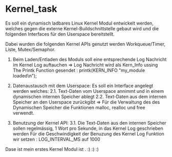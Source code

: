 # Kernel_task
Es soll ein dynamisch ladbares Linux Kernel Modul entwickelt werden, welches gegen die externe Kernel-Buildschnittstelle gebaut wird und die folgenden Interfaces für den Userspace bereitstellt.

Dabei wurden die folgenden Kernel APIs genutzt werden Workqueue/Timer, Liste, Mutex/Semaphor.


1. Beim Laden/Entladen des Moduls soll eine entsprechende Log Nachricht im Kernel Log auftauchen
    => Log Nachricht wird als Kern_Info ussing The Printk Function gesendet  :   printk(KERN_INFO "my_module loaded\n"); 

3. Datenaustausch mit dem Userspace: Es soll ein Interface angelegt werden welches:
2.1. Text-Daten vom Userspace annimmt und in einem dynamischen internen Speicher ablegt
2.2. Text-Daten aus dem internen Speicher an den Userspace zurückgibt
    => Für die Verwaltung des des Dynamischen Speicher  die Funktionen malloc, realloc und free verwendt.

  
3. Benutzung der Kernel API:
3.1. Die Text-Daten aus den internen Speicher sollen regelmässig, 1 Wort pro Sekunde, in das Kernel Log geschrieben werden
Für die Geschwindigkeit der Benuzung des Kernel Log Funktion wir setzen : LOG_INTERVAL_MS auf 1000

Dase ist mein erstes Kernel Modul ist . :) :) :)
